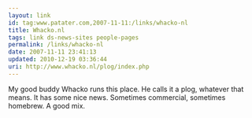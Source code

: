 ```yaml
---
layout: link
id: tag:www.patater.com,2007-11-11:/links/whacko-nl
title: Whacko.nl
tags: link ds-news-sites people-pages
permalink: /links/whacko-nl
date: 2007-11-11 23:41:13
updated: 2010-12-19 03:36:44
uri: http://www.whacko.nl/plog/index.php
---
```

My good buddy Whacko runs this place. He calls it a plog, whatever that means.
It has some nice news. Sometimes commercial, sometimes homebrew. A good mix.
